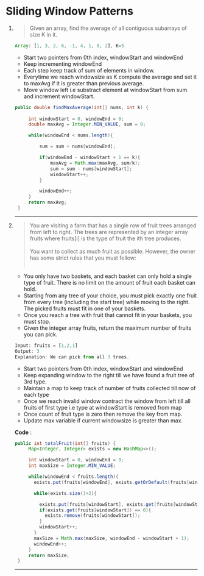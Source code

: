# Sliding Window Patterns

1) > Given an array, find the average of all contiguous subarrays of size K in it.

   ````js
   Array: [1, 3, 2, 6, -1, 4, 1, 8, 2], K=5
   ````
   - Start two pointers from 0th index, windowStart and windowEnd
   - Keep incrementing windowEnd
   - Each step keep track of sum of elements in window.
   - Everytime we reach windowsize as K compute the average and set it to maxAvg if it is greater than previous average.
   - Move window left i.e substract element at windowStart from sum and increment windowStart.

   ````java
   public double findMaxAverage(int[] nums, int k) {
        
        int windowStart = 0, windowEnd = 0;
        double maxAvg = Integer.MIN_VALUE, sum = 0;

        while(windowEnd < nums.length){

            sum = sum + nums[windowEnd];

            if(windowEnd - windowStart + 1 == k){
                maxAvg = Math.max(maxAvg, sum/k);
                sum = sum - nums[windowStart];
                windowStart++;
            }

            windowEnd++;
        }
        return maxAvg;
    }
   ````
   -----
2) > You are visiting a farm that has a single row of fruit trees arranged from left to right. The trees are represented by an integer array fruits where fruits[i] is the type of fruit the ith tree produces. <br /><br />
     You want to collect as much fruit as possible. However, the owner has some strict rules that you must follow:<br /><br />
      - You only have two baskets, and each basket can only hold a single type of fruit. There is no limit on the amount of fruit each basket can hold.
      - Starting from any tree of your choice, you must pick exactly one fruit from every tree (including the start tree) while moving to the right. The picked fruits must fit in one of your baskets.
      - Once you reach a tree with fruit that cannot fit in your baskets, you must stop.
      - Given the integer array fruits, return the maximum number of fruits you can pick.
  
   ````js
   Input: fruits = [1,2,1]
   Output: 3
   Explanation: We can pick from all 3 trees.
   ````

   - Start two pointers from 0th index, windowStart and windowEnd
   - Keep expanding window to the right till we have found a fruit tree of 3rd type.
   - Maintain a map to keep track of number of fruits collected till now of each type
   - Once we reach invalid window contract the window from left till all fruits of first type i.e type at windowStart is removed from map
   - Once count of fruit type is zero then remove the key from map.
   - Update max variable if current windowsize is greater than max.

   **Code** :
   ````java
   public int totalFruit(int[] fruits) {
        Map<Integer, Integer> exists = new HashMap<>();

        int windowStart = 0, windowEnd = 0;
        int maxSize = Integer.MIN_VALUE;

        while(windowEnd < fruits.length){
          exists.put(fruits[windowEnd], exists.getOrDefault(fruits[windowEnd], 0)+1);

          while(exists.size()>2){

            exists.put(fruits[windowStart], exists.get(fruits[windowStart])-1);
            if(exists.get(fruits[windowStart]) == 0){
              exists.remove(fruits[windowStart]);
            }
            windowStart++;
          }
          maxSize = Math.max(maxSize, windowEnd - windowStart + 1);
          windowEnd++;
        }
        return maxSize;
    }
   ````
   -------
